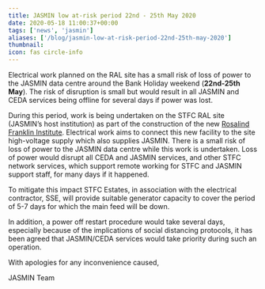 ```yaml
---
title: JASMIN low at-risk period 22nd - 25th May 2020
date: 2020-05-18 11:00:37+00:00
tags: ['news', 'jasmin']
aliases: ['/blog/jasmin-low-at-risk-period-22nd-25th-may-2020']
thumbnail: 
icon: fas circle-info
---
```


Electrical work planned on the RAL site has a small risk of loss of power to the JASMIN data centre around the Bank Holiday weekend (**22nd-25th May**). The risk of disruption is small but would result in all JASMIN and CEDA services being offline for several days if power was lost.  
   
During this period, work is being undertaken on the STFC RAL site (JASMIN’s host institution) as part of the construction of the new [Rosalind Franklin Institute](https://www.rfi.ac.uk/). Electrical work aims to connect this new facility to the site high-voltage supply which also supplies JASMIN. There is a small risk of loss of power to the JASMIN data centre while this work is undertaken. Loss of power would disrupt all CEDA and JASMIN services, and other STFC network services, which support remote working for STFC and JASMIN support staff, for many days if it happened.


To mitigate this impact STFC Estates, in association with the electrical contractor, SSE, will provide suitable generator capacity to cover the period of 5-7 days for which the main feed will be down.


In addition, a power off restart procedure would take several days, especially because of the implications of social distancing protocols, it has been agreed that JASMIN/CEDA services would take priority during such an operation.


With apologies for any inconvenience caused,


JASMIN Team



